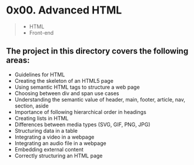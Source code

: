 # 0x00. Advanced HTML
> - HTML
> - Front-end

## The project in this directory covers the following areas:

- Guidelines for HTML
- Creating the skeleton of an HTML5 page
- Using semantic HTML tags to structure a web page
- Choosing between div and span use cases
- Understanding the semantic value of header, main, footer, article, nav, section, aside
- Importance of following hierarchical order in headings
- Creating lists in HTML
- Differences between media types (SVG, GIF, PNG, JPG)
- Structuring data in a table
- Integrating a video in a webpage
- Integrating an audio file in a webpage
- Embedding external content
- Correctly structuring an HTML page
